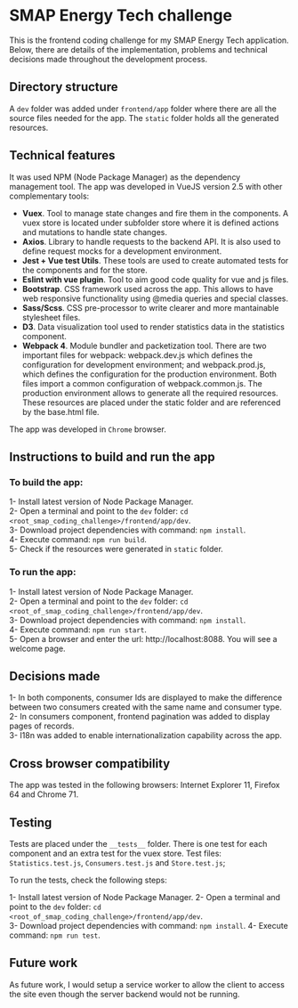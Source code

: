 # SMAP Energy Tech challenge 

This is the frontend coding challenge for my SMAP Energy Tech application. Below, there are details of the implementation, problems and technical decisions made throughout the development process.

## Directory structure

A `dev` folder was added under `frontend/app` folder where there are all the source files needed for the app. The `static` folder holds all the generated resources.

## Technical features

It was used NPM (Node Package Manager) as the dependency management tool. The app was developed in VueJS version 2.5 with other complementary tools:

* **Vuex**. Tool to manage state changes and fire them in the components. A vuex store is located under subfolder store where it is defined actions and mutations to handle state changes.
* **Axios**. Library to handle requests to the backend API. It is also used to define request mocks for a development environment.
* **Jest + Vue test Utils**. These tools are used to create automated tests for the components and for the store.
* **Eslint with vue plugin**. Tool to aim good code quality for vue and js files.
* **Bootstrap**. CSS framework used across the app. This allows to have web responsive functionality using @media queries and special classes.
* **Sass/Scss**. CSS pre-processor to write clearer and more mantainable stylesheet files. 
* **D3**. Data visualization tool used to render statistics data in the statistics component.
* **Webpack 4**. Module bundler and packetization tool. There are two important files for webpack: webpack.dev.js which defines the configuration for development environment; and webpack.prod.js, which defines the configuration for the production environment. Both files import a common configuration of webpack.common.js. The production environment allows to generate all the required resources. These resources are placed under the static folder and are referenced by the base.html file.

The app was developed in `Chrome` browser.

## Instructions to build and run the app

### To build the app:

1- Install latest version of Node Package Manager.  
2- Open a terminal and point to the `dev` folder: `cd <root_smap_coding_challenge>/frontend/app/dev`.    
3- Download project dependencies with command: `npm install`.  
4- Execute command: `npm run build`.  
5- Check if the resources were generated in `static` folder.  

### To run the app:

1- Install latest version of Node Package Manager.  
2- Open a terminal and point to the `dev` folder: `cd <root_of_smap_coding_challenge>/frontend/app/dev`.   
3- Download project dependencies with command: `npm install`.  
4- Execute command: `npm run start`.  
5- Open a browser and enter the url: http://localhost:8088. You will see a welcome page.


## Decisions made

1-	In both components, consumer Ids are displayed to make the difference between two consumers created with the same name and consumer type.  
2-	In consumers component, frontend pagination was added to display pages of records.  
3-	I18n was added to enable internationalization capability across the app.

## Cross browser compatibility

The app was tested in the following browsers: Internet Explorer 11, Firefox 64 and Chrome 71.

## Testing

Tests are placed under the `__tests__` folder. There is one test for each component and an extra test for the vuex store. Test files: `Statistics.test.js`, `Consumers.test.js` and `Store.test.js`;

To run the tests, check the following steps:

1- Install latest version of Node Package Manager.
2- Open a terminal and point to the `dev` folder: `cd <root_of_smap_coding_challenge>/frontend/app/dev`.  
3- Download project dependencies with command: `npm install`.
4- Execute command: `npm run test`.

## Future work

As future work, I would setup a service worker to allow the client to access the site even though the server backend would not be running.

